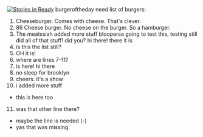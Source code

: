 [![Stories in Ready](https://badge.waffle.io/bobsburgers1/burgeroftheday.png?label=ready&title=Ready)](https://waffle.io/bobsburgers1/burgeroftheday)
 burgeroftheday
need list of burgers:
 1. Cheeseburger. Comes with cheese. That's clever. 
 2. 86 Cheese burger. No cheese on the burger. So a hamburger. 
 3. The meatssiah
added more stuff
bloopersa
going to test this, testing still
did all of that stuff! did you?
hi there!
there it is
4. is this the list still? 
5. OH it is!
6. where are lines 7-11?
7. is here!
hi there
8. no sleep for brooklyn
9. cheers. it's a show
10. i added more stuff
- this is here too
11. was that other line there?
- maybe the line is needed (-)
- yas that was missing. 
